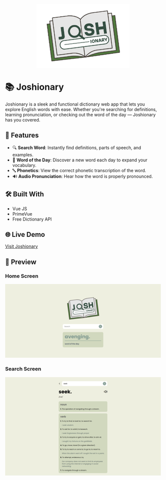 <div align="center">
  <img src="src/assets/joshionary-logo.png" alt="Joshionary Logo" width="300"/>
</div>

# 📚 Joshionary

Joshionary is a sleek and functional dictionary web app that lets you explore English words with ease. Whether you're searching for definitions, learning pronunciation, or checking out the word of the day — Joshionary has you covered.

## 🚀 Features

- 🔍 **Search Word**: Instantly find definitions, parts of speech, and examples.
- 📅 **Word of the Day**: Discover a new word each day to expand your vocabulary.
- 🔤 **Phonetics**: View the correct phonetic transcription of the word.
- 🔊 **Audio Pronunciation**: Hear how the word is properly pronounced.

## 🛠️ Built With

- Vue JS  
- PrimeVue
- Free Dictionary API

## 🌐 Live Demo

[Visit Joshionary](https://joshionary.vercel.app)

## 📸 Preview

### Home Screen
![Home Screen](public/screenshots/1.png)

### Search Screen
![Search Screen](public/screenshots/2.png)